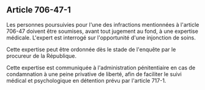 Article 706-47-1
----
Les personnes poursuivies pour l'une des infractions mentionnées à l'article
706-47 doivent être soumises, avant tout jugement au fond, à une expertise
médicale. L'expert est interrogé sur l'opportunité d'une injonction de soins.

Cette expertise peut être ordonnée dès le stade de l'enquête par le procureur de
la République.

Cette expertise est communiquée à l'administration pénitentiaire en cas de
condamnation à une peine privative de liberté, afin de faciliter le suivi
médical et psychologique en détention prévu par l'article 717-1.
